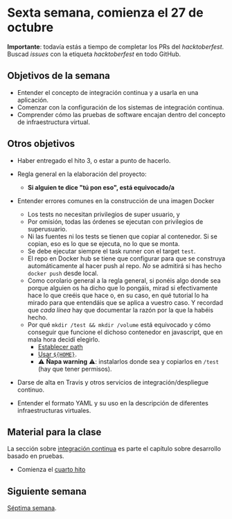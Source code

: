 # Sexta semana, comienza el 27 de octubre

**Importante**: todavía estás a tiempo de completar los PRs del
*hacktoberfest*.
Buscad *issues* con la etiqueta *hacktoberfest* en todo GitHub.

## Objetivos de la semana

* Entender el concepto de integración continua y a usarla en una aplicación.
* Comenzar con la configuración de los sistemas de integración
   continua.
* Comprender cómo las pruebas de software encajan dentro del concepto
   de infraestructura virtual.

## Otros objetivos

* Haber entregado el hito 3, o estar a punto de hacerlo.
* Regla general en la elaboración del proyecto:
  * **Si alguien te dice "tú pon eso", está equivocado/a**
* Entender errores comunes en la construcción de una imagen Docker
  * Los tests no necesitan privilegios de super usuario, y
  * Por omisión, todas las órdenes se ejecutan con privilegios de
    superusuario.
  * Ni las fuentes ni los tests se tienen que copiar al contenedor. Si
    se copian, eso es lo que se ejecuta, no lo que se monta.
  * Se debe ejecutar siempre el task runner con el target `test`.
  * El repo en Docker hub se tiene que configurar para que se
    construya automáticamente al hacer push al repo. *No* se admitirá
    si has hecho `docker push` desde local.
  * Como corolario general a la regla general, si ponéis algo donde
    sea porque alguien os ha dicho que lo pongáis, mirad si
    efectivamente hace lo que creéis que hace o, en su caso, en qué
    tutorial lo ha mirado para que entendáis que se aplica a vuestro
    caso. Y recordad que *cada línea* hay que documentar la razón por
    la que la habéis hecho.
  * Por qué `mkdir /test && mkdir /volume` está equivocado y cómo
    conseguir que funcione el dichoso contenedor en javascript, que en
    mala hora decidí elegirlo.
    * [Establecer path](https://stackoverflow.com/questions/26293049/specify-path-to-node-modules-in-package-json)
    * [Usar `${HOME}`](https://stackoverflow.com/a/26293141/891440).
    * ⚠ **Ñapa warning** ⚠: instalarlos donde sea y copiarlos en
      `/test` (hay que tener permisos).
      
* Darse de alta en Travis y otros servicios de integración/despliegue continuo.
* Entender el formato YAML y su uso en la descripción de diferentes infraestructuras virtuales. 

## Material para la clase

La sección sobre [integración
continua](http://jj.github.io/IV/documentos/temas/Desarrollo_basado_en_pruebas#a%C3%B1adiendo-integraci%C3%B3n-continua) es
parte el capítulo sobre desarrollo basado en pruebas.

- Comienza el [cuarto hito](http://jj.github.io/IV/documentos/proyecto/4.CI)

## Siguiente semana

[Séptima semana](semana-07.md).
